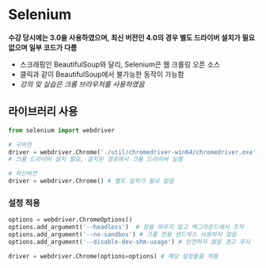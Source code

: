 # Selenium
**수강 당시에는 3.0을 사용하였으며, 최신 버전인 4.0의 경우 별도 드라이버 설치가 필요 없으며 일부 코드가 다름**
- 스크래핑인 BeautifulSoup와 달리, Selenium은 웹 크롤링 오픈 소스 
- 클릭과 같이 BeautifulSoup에서 불가능한 동작이 가능함
- *강의 및 실습은 크롬 브라우저를 사용하였음*

## 라이브러리 사용
```python
from selenium import webdriver

# 구버전
driver = webdriver.Chrome('./util/chromedriver-win64/chromedriver.exe')
# 크롬 드라이버 설치 필요, 설치된 경로에서 크롬 드라이버 실행

# 최신버전
driver = webdriver.Chrome() # 별도 설치가 필요 없음
```

### 설정 적용
```python
options = webdriver.ChromeOptions()
options.add_argument('--headless')  # 창을 띄우지 않고 백그라운드에서 조작
options.add_argument('--no-sandbox') # 크롬 전용 샌드박스 사용하지 않음
options.add_argument('--disable-dev-shm-usage') # 안전하지 않음 경고 무시

driver = webdriver.Chrome(options=options) # 해당 설정들을 적용
```